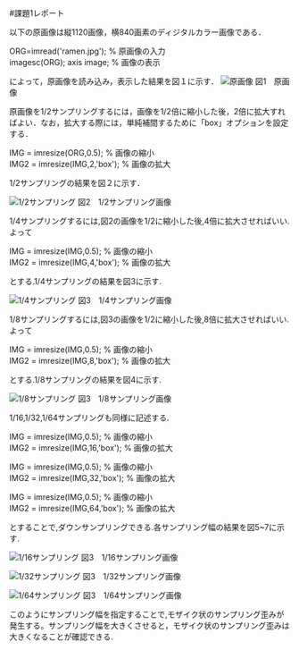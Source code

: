 #課題1レポート

以下の原画像は縦1120画像，横840画素のディジタルカラー画像である．  

ORG=imread('ramen.jpg'); % 原画像の入力  
imagesc(ORG); axis image; % 画像の表示

によって，原画像を読み込み，表示した結果を図１に示す．
![原画像](https://github.com/fujikawabata/MATLAB/raw/master/image/kadai1/ramen.jpg?raw=true)
図1　原画像

原画像を1/2サンプリングするには，画像を1/2倍に縮小した後，2倍に拡大すればよい．なお，拡大する際には，単純補間するために「box」オプションを設定する．　　

IMG = imresize(ORG,0.5); % 画像の縮小  
IMG2 = imresize(IMG,2,'box'); % 画像の拡大

1/2サンプリングの結果を図２に示す．

![1/2サンプリング](https://github.com/fujikawabata/MATLAB/raw/master/image/kadai1/kadai1-1.jpg?raw=true)
図2　1/2サンプリング画像

1/4サンプリングするには,図2の画像を1/2に縮小した後,4倍に拡大させればいい.よって

IMG = imresize(IMG,0.5); % 画像の縮小  
IMG2 = imresize(IMG,4,'box'); % 画像の拡大

とする.1/4サンプリングの結果を図3に示す.

![1/4サンプリング](https://github.com/fujikawabata/MATLAB/raw/master/image/kadai1/kadai1-2.jpg?raw=true)
図3　1/4サンプリング画像

1/8サンプリングするには,図3の画像を1/2に縮小した後,8倍に拡大させればいい.よって

IMG = imresize(IMG,0.5); % 画像の縮小  
IMG2 = imresize(IMG,8,'box'); % 画像の拡大

とする.1/8サンプリングの結果を図4に示す.

![1/8サンプリング](https://github.com/fujikawabata/MATLAB/raw/master/image/kadai1/kadai1-3.jpg?raw=true)
図3　1/8サンプリング画像

1/16,1/32,1/64サンプリングも同様に記述する.　　

IMG = imresize(IMG,0.5); % 画像の縮小  
IMG2 = imresize(IMG,16,'box'); % 画像の拡大

IMG = imresize(IMG,0.5); % 画像の縮小  
IMG2 = imresize(IMG,32,'box'); % 画像の拡大

IMG = imresize(IMG,0.5); % 画像の縮小  
IMG2 = imresize(IMG,64,'box'); % 画像の拡大  

とすることで,ダウンサンプリングできる.各サンプリング幅の結果を図5~7に示す.

![1/16サンプリング](https://github.com/fujikawabata/MATLAB/raw/master/image/kadai1/kadai1-4.jpg?raw=true)
図3　1/16サンプリング画像

![1/32サンプリング](https://github.com/fujikawabata/MATLAB/raw/master/image/kadai1/kadai1-5.jpg?raw=true)
図3　1/32サンプリング画像

![1/64サンプリング](https://github.com/fujikawabata/MATLAB/raw/master/image/kadai1/kadai1-6.jpg?raw=true)
図3　1/64サンプリング画像

このようにサンプリング幅を指定することで,モザイク状のサンプリング歪みが発生する。サンプリング幅を大きくさせると，モザイク状のサンプリング歪みは大きくなることが確認できる.
